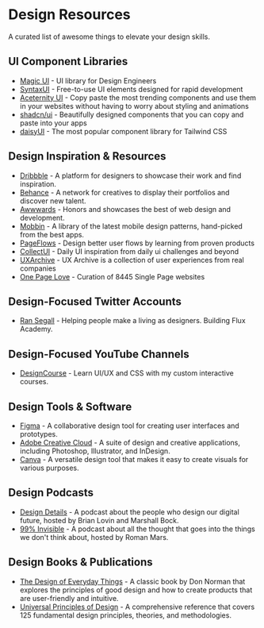 # Design Resources

A curated list of awesome things to elevate your design skills.

## UI Component Libraries

- [Magic UI](https://magicuikit.com/) - UI library for Design Engineers
- [SyntaxUI](https://syntaxui.com/) -
  Free-to-use UI elements designed for rapid development
- [Aceternity UI](https://ui.aceternity.com/) - Copy paste the most trending components and use them in your websites without having to worry about styling and animations
- [shadcn/ui](https://ui.shadcn.com/) - Beautifully designed components that you can copy and paste into your apps
- [daisyUI](https://daisyui.com/) - The most popular component library for Tailwind CSS

## Design Inspiration & Resources

- [Dribbble](https://dribbble.com/) - A platform for designers to showcase their work and find inspiration.
- [Behance](https://www.behance.net/) - A network for creatives to display their portfolios and discover new talent.
- [Awwwards](https://www.awwwards.com/) - Honors and showcases the best of web design and development.
- [Mobbin](https://www.mobbin.design/) - A library of the latest mobile design patterns, hand-picked from the best apps.
- [PageFlows](https://pageflows.com/) - Design better user flows by learning from proven products
- [CollectUI](https://collectui.com/) - Daily UI inspiration from daily ui challenges and beyond
- [UXArchive](https://uxarchive.com/) - UX Archive is a collection of user experiences from real companies
- [One Page Love](https://onepagelove.com/) - Curation of 8445 Single Page websites

## Design-Focused Twitter Accounts

- [Ran Segall](https://twitter.com/ransegall) - Helping people make a living as designers. Building Flux Academy.

## Design-Focused YouTube Channels

- [DesignCourse](https://www.youtube.com/user/DesignCourse) - Learn UI/UX and CSS with my custom interactive courses.

## Design Tools & Software

- [Figma](https://www.figma.com/) - A collaborative design tool for creating user interfaces and prototypes.
- [Adobe Creative Cloud](https://www.adobe.com/creativecloud.html) - A suite of design and creative applications, including Photoshop, Illustrator, and InDesign.
- [Canva](https://www.canva.com/) - A versatile design tool that makes it easy to create visuals for various purposes.

## Design Podcasts

- [Design Details](https://www.designdetails.fm/) - A podcast about the people who design our digital future, hosted by Brian Lovin and Marshall Bock.
- [99% Invisible](https://99percentinvisible.org/) - A podcast about all the thought that goes into the things we don't think about, hosted by Roman Mars.

## Design Books & Publications

- [The Design of Everyday Things](https://www.amazon.com/Design-Everyday-Things-Revised-Expanded/dp/0465050654) - A classic book by Don Norman that explores the principles of good design and how to create products that are user-friendly and intuitive.
- [Universal Principles of Design](https://www.amazon.com/Universal-Principles-Design-Revised-Updated/dp/1592535879) - A comprehensive reference that covers 125 fundamental design principles, theories, and methodologies.
